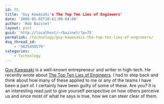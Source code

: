 ```yaml
---
id: 75
title: 'Guy Kawasaki's The Top Ten Lies of Engineers'
date: '2006-05-02T10:41:00-04:00'
author: 'Rob Bazinet'
layout: post
guid: 'http://localhost/~rbazinet/?p=75'
permalink: /technology/guy-kawasakis-the-top-ten-lies-of-engineers/
dsq_thread_id:
    - '5625458579'
categories:
    - Technology
---
```


[Guy Kawasaki](http://blog.guykawasaki.com/) is a well-known entrepreneur and writer in high-tech. He recently wrote about [The Top Ten Lies of Engineers](http://blog.guykawasaki.com/2006/04/the_top_ten_lie.html). I had to step back and think about how many of these applied to me or any of the teams I have been a part of. I certainly have been guilty of some of these. Are you? It is an interesting read just to give yourself perspective on how others perceive us and since most of what he says is true, how we can steer clear of them. 